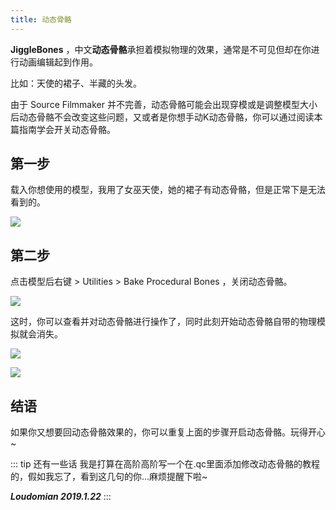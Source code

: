 ```yaml
---
title: 动态骨骼
---
```


**JiggleBones** ，中文**动态骨骼**承担着模拟物理的效果，通常是不可见但却在你进行动画编辑起到作用。

比如：天使的裙子、半藏的头发。

由于 Source Filmmaker 并不完善，动态骨骼可能会出现穿模或是调整模型大小后动态骨骼不会改变这些问题，又或者是你想手动K动态骨骼，你可以通过阅读本篇指南学会开关动态骨骼。

##  第一步

载入你想使用的模型，我用了女巫天使，她的裙子有动态骨骼，但是正常下是无法看到的。

![](https://ae01.alicdn.com/kf/HTB126eeT3HqK1RjSZFgq6y7JXXaD.jpg)

## 第二步 

点击模型后右键 > Utilities > Bake Procedural Bones ，关闭动态骨骼。

![](https://ae01.alicdn.com/kf/HTB1zFWiT3HqK1RjSZFEq6AGMXXah.jpg)

这时，你可以查看并对动态骨骼进行操作了，同时此刻开始动态骨骼自带的物理模拟就会消失。

![](https://ae01.alicdn.com/kf/HTB1ffaHT4naK1RjSZFtq6zC2VXaX.jpg)

![](https://ae01.alicdn.com/kf/HTB1wamjTW6qK1RjSZFmq6x0PFXaf.jpg)

## 结语

如果你又想要回动态骨骼效果的，你可以重复上面的步骤开启动态骨骼。玩得开心~

::: tip 还有一些话
我是打算在高阶高阶写一个在.qc里面添加修改动态骨骼的教程的，假如我忘了，看到这几句的你...麻烦提醒下啦~

***Loudomian 2019.1.22***
:::
